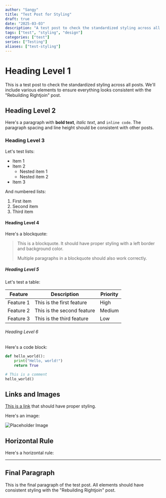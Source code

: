 ```yaml
---
author: "Sangy"
title: "Test Post for Styling"
draft: true
date: "2025-03-03"
description: "A test post to check the standardized styling across all posts"
tags: ["test", "styling", "design"]
categories: ["test"]
series: ["Testing"]
aliases: ["test-styling"]
---
```


# Heading Level 1

This is a test post to check the standardized styling across all posts. We'll include various elements to ensure everything looks consistent with the "Rebuilding Rightjoin" post.

## Heading Level 2

Here's a paragraph with **bold text**, *italic text*, and `inline code`. The paragraph spacing and line height should be consistent with other posts.

### Heading Level 3

Let's test lists:

- Item 1
- Item 2
  - Nested item 1
  - Nested item 2
- Item 3

And numbered lists:

1. First item
2. Second item
3. Third item

#### Heading Level 4

Here's a blockquote:

> This is a blockquote. It should have proper styling with a left border and background color.
>
> Multiple paragraphs in a blockquote should also work correctly.

##### Heading Level 5

Let's test a table:

| Feature | Description | Priority |
|---------|-------------|----------|
| Feature 1 | This is the first feature | High |
| Feature 2 | This is the second feature | Medium |
| Feature 3 | This is the third feature | Low |

###### Heading Level 6

Here's a code block:

```python
def hello_world():
    print("Hello, world!")
    return True

# This is a comment
hello_world()
```

## Links and Images

[This is a link](https://example.com) that should have proper styling.

Here's an image:

![Placeholder Image](https://via.placeholder.com/800x400)

## Horizontal Rule

Here's a horizontal rule:

---

## Final Paragraph

This is the final paragraph of the test post. All elements should have consistent styling with the "Rebuilding Rightjoin" post.
